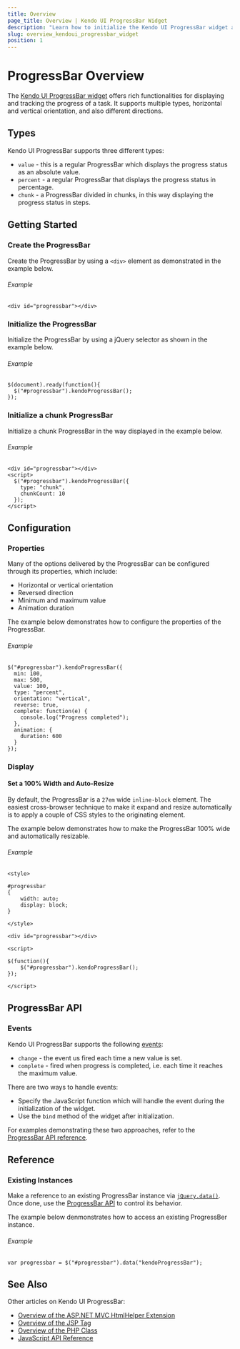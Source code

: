 ```yaml
---
title: Overview
page_title: Overview | Kendo UI ProgressBar Widget
description: "Learn how to initialize the Kendo UI ProgressBar widget and configure its behaviors."
slug: overview_kendoui_progressbar_widget
position: 1
---
```


# ProgressBar Overview

The [Kendo UI ProgressBar widget](http://demos.telerik.com/kendo-ui/progressbar/index) offers rich functionalities for displaying and tracking the progress of a task. It supports multiple types, horizontal and vertical orientation, and also different directions.

## Types

Kendo UI ProgressBar supports three different types:

* `value` - this is a regular ProgressBar which displays the progress status as an absolute value.
* `percent` - a regular ProgressBar that displays the progress status in percentage.
* `chunk` - a ProgressBar divided in chunks, in this way displaying the progress status in steps.

## Getting Started

### Create the ProgressBar

Create the ProgressBar by using a `<div>` element as demonstrated in the example below.

###### Example

	<div id="progressbar"></div>

### Initialize the ProgressBar

Initialize the ProgressBar by using a jQuery selector as shown in the example below.

###### Example

	$(document).ready(function(){
      $("#progressbar").kendoProgressBar();
	});

### Initialize a chunk ProgressBar

Initialize a chunk ProgressBar in the way displayed in the example below.

###### Example

	<div id="progressbar"></div>
	<script>
	  $("#progressbar").kendoProgressBar({
	    type: "chunk",
		chunkCount: 10
	  });
	</script>

## Configuration

### Properties

Many of the options delivered by the ProgressBar can be configured through its properties, which include:

* Horizontal or vertical orientation
* Reversed direction
* Minimum and maximum value
* Animation duration

The example below demonstrates how to configure the properties of the ProgressBar.

###### Example

	$("#progressbar").kendoProgressBar({
      min: 100,
      max: 500,
      value: 100,
      type: "percent",
	  orientation: "vertical",
      reverse: true,
      complete: function(e) {
        console.log("Progress completed");
      },
      animation: {
        duration: 600
      }
    });

### Display

#### Set a 100% Width and Auto-Resize

By default, the ProgressBar is a `27em` wide `inline-block` element. The easiest cross-browser technique to make it expand and resize automatically is to apply a couple of CSS styles to the originating element.

The example below demonstrates how to make the ProgressBar 100% wide and automatically resizable.

###### Example

    <style>

    #progressbar
    {
        width: auto;
        display: block;
    }

    </style>

    <div id="progressbar"></div>

    <script>

    $(function(){
        $("#progressbar").kendoProgressBar();
    });

    </script>

## ProgressBar API

### Events

Kendo UI ProgressBar supports the following [events](/api/web/progressbar#events):

* `change` - the event us fired each time a new value is set.
* `complete` - fired when progress is completed, i.e. each time it reaches the maximum value.

There are two ways to handle events:

* Specify the JavaScript function which will handle the event during the initialization of the widget.
* Use the `bind` method of the widget after initialization.

For examples demonstrating these two approaches, refer to the [ProgressBar API reference](/api/web/progressbar#events).

## Reference

### Existing Instances

Make a reference to an existing ProgressBar instance via [`jQuery.data()`](http://api.jquery.com/jQuery.data/). Once done, use the [ProgressBar API](/api/web/progressbar) to control its behavior.

The example below denmonstrates how to access an existing ProgressBer instance.

###### Example

	var progressbar = $("#progressbar").data("kendoProgressBar");

## See Also

Other articles on Kendo UI ProgressBar:

* [Overview of the ASP.NET MVC HtmlHelper Extension](/aspnet-mvc/helpers/progressbar/overview)
* [Overview of the JSP Tag](/jsp/tags/progressbar/overview)
* [Overview of the PHP Class](/php/widgets/progressbar/overview)
* [JavaScript API Reference](/api/javascript/ui/progressbar)
